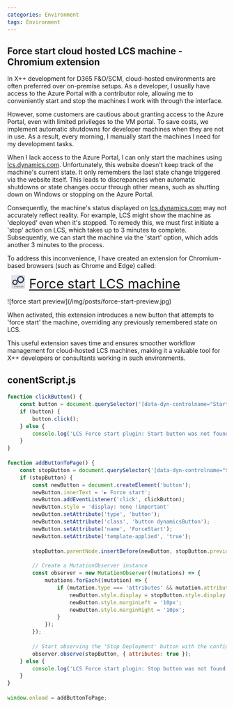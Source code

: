 ```yaml
---
categories: Environment
tags: Environment
---
```

## Force start cloud hosted LCS machine - Chromium extension
In X++ development for D365 F&O/SCM, cloud-hosted environments are often preferred over on-premise setups. 
As a developer, I usually have access to the Azure Portal with a contributor role, allowing me to conveniently start and stop the machines I work with through the interface.

However, some customers are cautious about granting access to the Azure Portal, even with limited privileges to the VM portal. 
To save costs, we implement automatic shutdowns for developer machines when they are not in use. As a result, every morning, I manually start the machines I need for my development tasks.

When I lack access to the Azure Portal, I can only start the machines using [lcs.dynamics.com](https://lcs.dynamics.com). 
Unfortunately, this website doesn't keep track of the machine's current state. It only remembers the last state change triggered via the website itself. 
This leads to discrepancies when automatic shutdowns or state changes occur through other means, such as shutting down on Windows or stopping on the Azure Portal.

Consequently, the machine's status displayed on [lcs.dynamics.com](https://lcs.dynamics.com) may not accurately reflect reality. 
For example, LCS might show the machine as 'deployed' even when it's stopped. To remedy this, we must first initiate a 'stop' action on LCS, which takes up to 3 minutes to complete. 
Subsequently, we can start the machine via the 'start' option, which adds another 3 minutes to the process.

To address this inconvenience, I have created an extension for Chromium-based browsers (such as Chrome and Edge) called:
<p>
  <a href="https://chromewebstore.google.com/detail/force-start-lcs-machine/knmfphnfkikpkafbonegkdmaciekgcpm" style="font-size: 30px; padding: 10px; border-radius: 5px;" target="_blank"><img height="30px" style="margin-right: 10px;" src="/img/posts/force-start-logo.jpg"/>Force start LCS machine</a>
</p>
![force start preview](/img/posts/force-start-preview.jpg)

When activated, this extension introduces a new button that attempts to 'force start' the machine, overriding any previously remembered state on LCS.

This useful extension saves time and ensures smoother workflow management for cloud-hosted LCS machines, making it a valuable tool for X++ developers or consultants working in such environments.

## conentScript.js
```js
function clickButton() {
    const button = document.querySelector('[data-dyn-controlname="StartDeployment"]');
    if (button) {
        button.click();
    } else {
        console.log('LCS Force start plugin: Start button was not found');
    }
}

function addButtonToPage() {
    const stopButton = document.querySelector('[data-dyn-controlname="StopDeployment"]');
    if (stopButton) {
        const newButton = document.createElement('button');
        newButton.innerText = '► Force start';
        newButton.addEventListener('click', clickButton);
        newButton.style = 'display: none !important'
        newButton.setAttribute('type', 'button');
        newButton.setAttribute('class', 'button dynamicsButton');
        newButton.setAttribute('name', 'ForceStart');
        newButton.setAttribute('template-applied', 'true');

        stopButton.parentNode.insertBefore(newButton, stopButton.previousSibling);

        // Create a MutationObserver instance
        const observer = new MutationObserver((mutations) => {
            mutations.forEach((mutation) => {
                if (mutation.type === 'attributes' && mutation.attributeName === 'style') {
                    newButton.style.display = stopButton.style.display;
                    newButton.style.marginLeft = '10px';
                    newButton.style.marginRight = '10px';
                }
            });
        });

        // Start observing the 'Stop Deployment' button with the configured parameters
        observer.observe(stopButton, { attributes: true });
    } else {
        console.log('LCS Force start plugin: Stop button was not found');
    }
}

window.onload = addButtonToPage;
```
